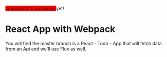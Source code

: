 <span style="background-color:red">Important it's not ready </span> yet!  
<h1>React App with Webpack</h1>

You will find the master branch is a React - Todo - App that will fetch data from an Api and we'll use Flux as well.
